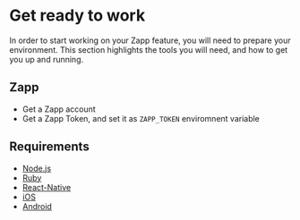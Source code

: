# Get ready to work

In order to start working on your Zapp feature, you will need to prepare your environment. This section highlights the tools you will need, and how to get you up and running.

## Zapp

- Get a Zapp account
- Get a Zapp Token, and set it as `ZAPP_TOKEN` enviromnent variable

## Requirements

- [Node.js](node.md)
- [Ruby](ruby.md)
- [React-Native](react-native.md)
- [iOS](iOS.md)
- [Android](android.md)
